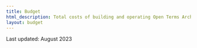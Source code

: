 ```yaml
---
title: Budget
html_description: Total costs of building and operating Open Terms Archive
layout: budget
---
```


<p class="text--smallcaps mb__0">Last updated: August 2023</p>
